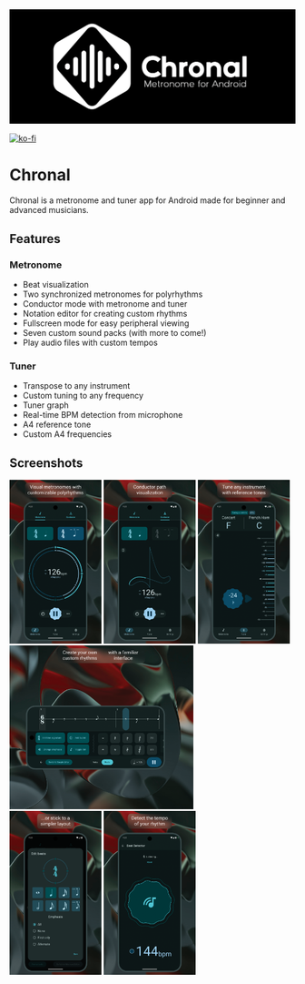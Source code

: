 <img src="metadata/en-US/images/featureGraphic.png" alt="Chronal logo">

[![ko-fi](https://ko-fi.com/img/githubbutton_sm.svg)](https://ko-fi.com/M4M41JEDWA)

# Chronal
Chronal is a metronome and tuner app for Android made for beginner and advanced musicians. 

## Features

### Metronome
* Beat visualization
* Two synchronized metronomes for polyrhythms
* Conductor mode with metronome and tuner
* Notation editor for creating custom rhythms
* Fullscreen mode for easy peripheral viewing
* Seven custom sound packs (with more to come!)
* Play audio files with custom tempos

### Tuner
* Transpose to any instrument
* Custom tuning to any frequency
* Tuner graph
* Real-time BPM detection from microphone
* A4 reference tone
* Custom A4 frequencies

## Screenshots

<p>
  <img src="metadata/en-US/images/phoneScreenshots/1.png" alt="Visual metronomes with customizable polyrhythms" height="288px">
  <img src="metadata/en-US/images/phoneScreenshots/2.png" alt="Conductor path visualization" height="288px">
  <img src="metadata/en-US/images/phoneScreenshots/3.png" alt="Tune any instrument with reference tones" height="288px">
  <br />
  <img src="metadata/en-US/images/phoneScreenshots/4.png" alt="Create your own custom rhythms" height="288px"><img src="metadata/en-US/images/phoneScreenshots/5.png" alt="with a familiar interface" height="288px">
  <br />
  <img src="metadata/en-US/images/phoneScreenshots/6.png" alt="...or stick to a simpler layout" height="288px">
  <img src="metadata/en-US/images/phoneScreenshots/7.png" alt="Detect the tempo of your rhythm" height="288px">
</p>